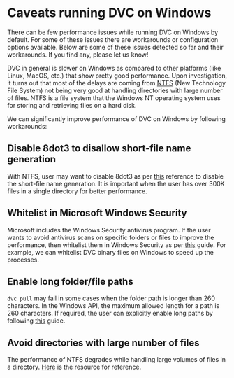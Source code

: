 # Caveats running DVC on Windows

There can be few performance issues while running DVC on Windows by default. For
some of these issues there are workarounds or configuration options available.
Below are some of these issues detected so far and their workarounds. If you
find any, please let us know!

DVC in general is slower on Windows as compared to other platforms (like Linux,
MacOS, etc.) that show pretty good performance. Upon investigation, it turns out
that most of the delays are coming from
[NTFS](https://en.wikipedia.org/wiki/NTFS) (New Technology File System) not
being very good at handling directories with large number of files. NTFS is a
file system that the Windows NT operating system uses for storing and retrieving
files on a hard disk.

We can significantly improve performance of DVC on Windows by following
workarounds:

## Disable 8dot3 to disallow short-file name generation

With NTFS, user may want to disable 8dot3 as per
[this](<https://docs.microsoft.com/en-us/previous-versions/windows/it-pro/windows-server-2003/cc778996(v=ws.10)>)
reference to disable the short-file name generation. It is important when the
user has over 300K files in a single directory for better performance.

## Whitelist in Microsoft Windows Security

Microsoft includes the Windows Security antivirus program. If the user wants to
avoid antivirus scans on specific folders or files to improve the performance,
then whitelist them in Windows Security as per
[this](https://support.microsoft.com/en-in/help/4028485/windows-10-add-an-exclusion-to-windows-security)
guide. For example, we can whitelist DVC binary files on Windows to speed up the
processes.

## Enable long folder/file paths

`dvc pull` may fail in some cases when the folder path is longer than 260
characters. In the Windows API, the maximum allowed length for a path is 260
characters. If required, the user can explicitly enable long paths by following
[this](https://blogs.msdn.microsoft.com/jeremykuhne/2016/07/30/net-4-6-2-and-long-paths-on-windows-10/)
guide.

## Avoid directories with large number of files

The performance of NTFS degrades while handling large volumes of files in a
directory.
[Here](https://stackoverflow.com/questions/197162/ntfs-performance-and-large-volumes-of-files-and-directories)
is the resource for reference.
